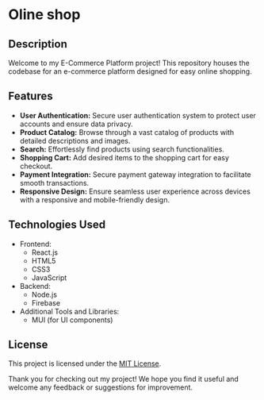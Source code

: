 # Oline shop

## Description
Welcome to my E-Commerce Platform project! This repository houses the codebase for an e-commerce platform designed for easy online shopping.

## Features
- **User Authentication:** Secure user authentication system to protect user accounts and ensure data privacy.
- **Product Catalog:** Browse through a vast catalog of products with detailed descriptions and images.
- **Search:** Effortlessly find products using search functionalities.
- **Shopping Cart:** Add desired items to the shopping cart for easy checkout.
- **Payment Integration:** Secure payment gateway integration to facilitate smooth transactions.
- **Responsive Design:** Ensure seamless user experience across devices with a responsive and mobile-friendly design.

## Technologies Used
- Frontend:
  - React.js
  - HTML5
  - CSS3
  - JavaScript
- Backend:
  - Node.js
  - Firebase
- Additional Tools and Libraries:
  - MUI (for UI components)

## License
This project is licensed under the [MIT License](LICENSE).

Thank you for checking out my project! We hope you find it useful and welcome any feedback or suggestions for improvement. 
